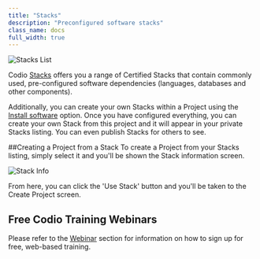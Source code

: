 ```yaml
---
title: "Stacks"
description: "Preconfigured software stacks"
class_name: docs
full_width: true
---
```


![Stacks List](/img/docs/stacks_list.png)

Codio [Stacks](/docs/dashboard/stacks/) offers you a range of Certified Stacks that contain commonly used, pre-configured software dependencies (languages, databases and other components).

Additionally, you can create your own Stacks within a Project using the [Install software](/docs/ide/boxes/installsw/) option. Once you have configured everything, you can create your own Stack from this project and it will appear in your private Stacks listing. You can even publish Stacks for others to see.

##Creating a Project from a Stack
To create a Project from your Stacks listing, simply select it and you'll be shown the Stack information screen.

![Stack Info](/img/docs/stacks_info.png)

From here, you can click the 'Use Stack' button and you'll be taken to the Create Project screen.

## Free Codio Training Webinars
Please refer to the [Webinar](/docs/teacher/webinars) section for information on how to sign up for free, web-based training.